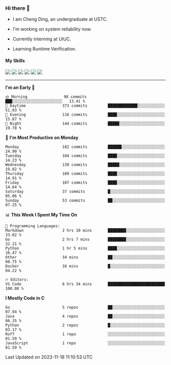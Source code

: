 ### Hi there 👋

* I am Cheng Ding, an undergraduate at USTC.
  
* I'm working on system reliability now.

* Currently interning at UIUC.

-  Learning Runtime Verification.

#### My Skills

![](https://img.shields.io/badge/C++-65318e?logo=cplusplus&logoColor=fff)
![](https://img.shields.io/badge/Python-3e74a2?logo=python&logoColor=fff)
![](https://img.shields.io/badge/C-5654a2?logo=c&logoColor=fff)
![](https://img.shields.io/badge/Go-00aaff?logo=go&logoColor=fff)
![](https://img.shields.io/badge/Docker-0088ff?logo=docker&logoColor=fff)
![](https://img.shields.io/badge/Apache-D22128?logo=apache&logoColor=fff)

---
<!--START_SECTION:waka-->
**I'm an Early 🐤** 

```text
🌞 Morning                98 commits          ███░░░░░░░░░░░░░░░░░░░░░░   13.41 % 
🌆 Daytime                373 commits         █████████████░░░░░░░░░░░░   51.03 % 
🌃 Evening                116 commits         ████░░░░░░░░░░░░░░░░░░░░░   15.87 % 
🌙 Night                  144 commits         █████░░░░░░░░░░░░░░░░░░░░   19.70 % 
```
📅 **I'm Most Productive on Monday** 

```text
Monday                   182 commits         ██████░░░░░░░░░░░░░░░░░░░   24.90 % 
Tuesday                  104 commits         ████░░░░░░░░░░░░░░░░░░░░░   14.23 % 
Wednesday                139 commits         █████░░░░░░░░░░░░░░░░░░░░   19.02 % 
Thursday                 109 commits         ████░░░░░░░░░░░░░░░░░░░░░   14.91 % 
Friday                   107 commits         ████░░░░░░░░░░░░░░░░░░░░░   14.64 % 
Saturday                 37 commits          █░░░░░░░░░░░░░░░░░░░░░░░░   05.06 % 
Sunday                   53 commits          ██░░░░░░░░░░░░░░░░░░░░░░░   07.25 % 
```


📊 **This Week I Spent My Time On** 

```text
💬 Programming Languages: 
Markdown                 2 hrs 10 mins       ████████░░░░░░░░░░░░░░░░░   33.02 % 
Go                       2 hrs 7 mins        ████████░░░░░░░░░░░░░░░░░   32.21 % 
Python                   1 hr 5 mins         ████░░░░░░░░░░░░░░░░░░░░░   16.47 % 
Other                    34 mins             ██░░░░░░░░░░░░░░░░░░░░░░░   08.75 % 
Docker                   16 mins             █░░░░░░░░░░░░░░░░░░░░░░░░   04.22 % 

🔥 Editors: 
VS Code                  6 hrs 34 mins       █████████████████████████   100.00 % 
```

**I Mostly Code in C** 

```text
Go                       5 repos             ██░░░░░░░░░░░░░░░░░░░░░░░   07.94 % 
Java                     4 repos             ██░░░░░░░░░░░░░░░░░░░░░░░   06.35 % 
Python                   2 repos             █░░░░░░░░░░░░░░░░░░░░░░░░   03.17 % 
Roff                     1 repo              ░░░░░░░░░░░░░░░░░░░░░░░░░   01.59 % 
JavaScript               1 repo              ░░░░░░░░░░░░░░░░░░░░░░░░░   01.59 % 
```




 Last Updated on 2023-11-18 11:10:53 UTC
<!--END_SECTION:waka-->
